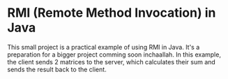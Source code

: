 # RMI (Remote Method Invocation) in Java
This small project is a practical example of using RMI in Java. It's a preparation for a bigger project comming soon inchaallah.
In this example, the client sends 2 matrices to the server, which calculates their sum and sends the result back to the client.
